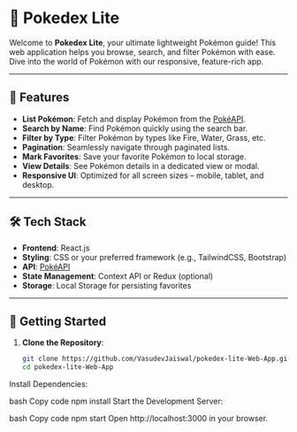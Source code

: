 # 🌟 Pokedex Lite

Welcome to **Pokedex Lite**, your ultimate lightweight Pokémon guide! This web application helps you browse, search, and filter Pokémon with ease. Dive into the world of Pokémon with our responsive, feature-rich app.

---

## 🚀 Features

- **List Pokémon**: Fetch and display Pokémon from the [PokéAPI](https://pokeapi.co/).
- **Search by Name**: Find Pokémon quickly using the search bar.
- **Filter by Type**: Filter Pokémon by types like Fire, Water, Grass, etc.
- **Pagination**: Seamlessly navigate through paginated lists.
- **Mark Favorites**: Save your favorite Pokémon to local storage.
- **View Details**: See Pokémon details in a dedicated view or modal.
- **Responsive UI**: Optimized for all screen sizes – mobile, tablet, and desktop.

---

## 🛠 Tech Stack

- **Frontend**: React.js
- **Styling**: CSS or your preferred framework (e.g., TailwindCSS, Bootstrap)
- **API**: [PokéAPI](https://pokeapi.co/)
- **State Management**: Context API or Redux (optional)
- **Storage**: Local Storage for persisting favorites

---

## 🌈 Getting Started

1. **Clone the Repository**:
   ```bash
   git clone https://github.com/VasudevJaiswal/pokedex-lite-Web-App.git
   cd pokedex-lite-Web-App
Install Dependencies:

bash
Copy code
npm install
Start the Development Server:

bash
Copy code
npm start
Open http://localhost:3000 in your browser.

